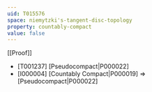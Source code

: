 ```yaml
---
uid: T015576
space: niemytzki's-tangent-disc-topology
property: countably-compact
value: false
---
```

[[Proof]]

* [T001237] [Pseudocompact|P000022]
* [I000004] [Countably Compact|P000019] => [Pseudocompact|P000022]


